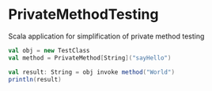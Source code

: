 # PrivateMethodTesting
Scala application for simplification of private method testing 

```scala
val obj = new TestClass
val method = PrivateMethod[String]("sayHello")

val result: String = obj invoke method("World")
println(result)
```
